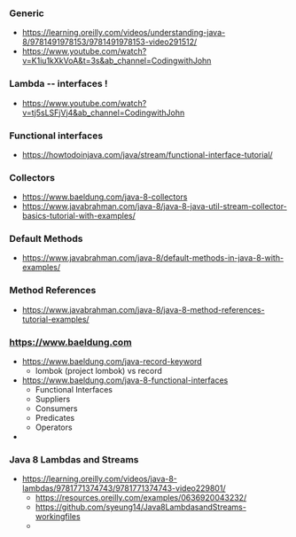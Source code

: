 ### Generic 
* https://learning.oreilly.com/videos/understanding-java-8/9781491978153/9781491978153-video291512/
* https://www.youtube.com/watch?v=K1iu1kXkVoA&t=3s&ab_channel=CodingwithJohn

### Lambda   --  interfaces !
* https://www.youtube.com/watch?v=tj5sLSFjVj4&ab_channel=CodingwithJohn

### Functional interfaces
* https://howtodoinjava.com/java/stream/functional-interface-tutorial/


### Collectors
* https://www.baeldung.com/java-8-collectors
* https://www.javabrahman.com/java-8/java-8-java-util-stream-collector-basics-tutorial-with-examples/

### Default Methods
* https://www.javabrahman.com/java-8/default-methods-in-java-8-with-examples/

### Method References
* https://www.javabrahman.com/java-8/java-8-method-references-tutorial-examples/


### https://www.baeldung.com
- https://www.baeldung.com/java-record-keyword
  - lombok (project lombok) vs record
- https://www.baeldung.com/java-8-functional-interfaces
  - Functional Interfaces
  - Suppliers
  - Consumers
  - Predicates
  - Operators
- 

### Java 8 Lambdas and Streams
- https://learning.oreilly.com/videos/java-8-lambdas/9781771374743/9781771374743-video229801/
  - https://resources.oreilly.com/examples/0636920043232/
  - https://github.com/syeung14/Java8LambdasandStreams-workingfiles
  - 